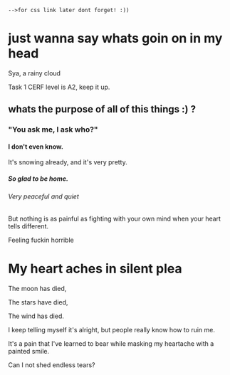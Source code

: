 <!DOCTYPE html>
<html lang="en">
<head>
    <meta charset="UTF-8">
    <meta name="viewport" content="width=device-width, initial-scale=1.0">
    <title> Hey Sya, Its Sya :) </title>
    
    -->for css link later dont forget! :))
</head>
<body>

<h1>just wanna say whats goin on in my head</h1>

<p>Sya, a rainy cloud</p>
<p>Task 1 CERF level is A2, keep it up.</p>

<h2>whats the purpose of all of this things :) ?</h2>
<h3>"You ask me, I ask who?"</h3>
<h4>I don't even know.</h4>

<p>It's snowing already, and it's very pretty.</p>
<h5>So glad to be home.</h5>
<h6>Very peaceful and quiet</h6>

<p>But nothing is as painful as fighting with your own mind when your heart tells different.</p>
<p>Feeling fuckin horrible</p>

<h1>My heart aches in silent plea</h1>
<p>The moon has died,</p>
<p>The stars have died,</p>
<p>The wind has died.</p>

<p>I keep telling myself it's alright, but people really know how to ruin me.</p>

<p>It's a pain that I've learned to bear while masking my heartache with a painted smile.</p>
<p>Can I not shed endless tears?</p>

</body>
</html>
